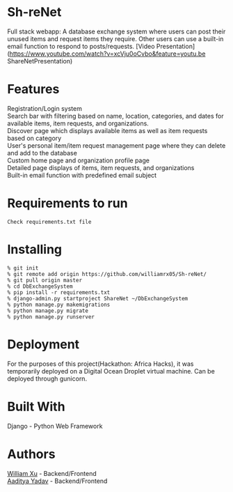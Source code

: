 # Sh-reNet

Full stack webapp: A database exchange system where users can post their unused items and request items they require. Other users can use a built-in email function to respond to posts/requests. [Video Presentation](https://www.youtube.com/watch?v=xcVju0oCvbo&feature=youtu.be ShareNetPresentation)

# Features

Registration/Login system </br>
Search bar with filtering based on name, location, categories, and dates for available items, item requests, and organizations. </br>
Discover page which displays available items as well as item requests based on category </br>
User's personal item/item request management page where they can delete and add to the database </br>
Custom home page and organization profile page </br>
Detailed page displays of items, item requests, and organizations </br>
Built-in email function with predefined email subject </br>

# Requirements to run
```
Check requirements.txt file
```
# Installing
```
% git init
% git remote add origin https://github.com/williamrx05/Sh-reNet/
% git pull origin master
% cd DbExchangeSystem
% pip install -r requirements.txt
% django-admin.py startproject ShareNet ~/DbExchangeSystem
% python manage.py makemigrations
% python manage.py migrate
% python manage.py runserver
```
# Deployment

For the purposes of this project(Hackathon: Africa Hacks), it was temporarily deployed on a Digital Ocean Droplet virtual machine. Can be deployed through gunicorn.

# Built With

Django - Python Web Framework

# Authors

[William Xu](https://github.com/williamrx05 "williamrx05 GitHub Profile") - Backend/Frontend </br>
[Aaditya Yadav](https://github.com/aadityayadav "aadityayadav GitHub Profile") - Backend/Frontend
